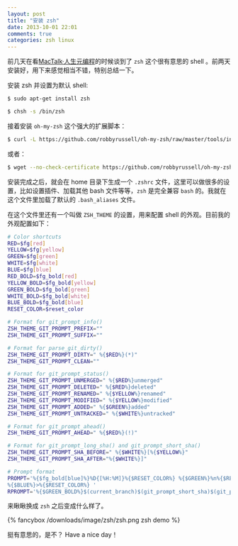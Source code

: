 ```yaml
---
layout: post
title: "安装 zsh"
date: 2013-10-01 22:01
comments: true
categories: zsh linux
---
```

前几天在看[MacTalk·人生元编程](http://read.douban.com/ebook/1531222/)的时候谈到了 `zsh` 这个很有意思的 shell 。前两天安装好，用下来感觉相当不错，特别总结一下。

安装 zsh 并设置为默认 shell:

``` bash
$ sudo apt-get install zsh

$ chsh -s /bin/zsh
```

接着安装 `oh-my-zsh` 这个强大的扩展脚本：

``` bash
$ curl -L https://github.com/robbyrussell/oh-my-zsh/raw/master/tools/install.sh | sh
```

或者：

``` bash
$ wget --no-check-certificate https://github.com/robbyrussell/oh-my-zsh/raw/master/tools/install.sh -O - | sh
```

<!-- more -->

安装完成之后，就会在 home 目录下生成一个 `.zshrc` 文件，这里可以做很多的设置，比如设置插件、加载其他 bash 文件等等，`zsh` 是完全兼容 `bash` 的。我就在这个文件里加载了默认的 `.bash_aliases` 文件。

在这个文件里还有一个叫做 `ZSH_THEME` 的设置，用来配置 shell 的外观。目前我的外观配置如下：

``` bash ~/.oh-my-zsh/themes/caiknife.zsh-theme
# Color shortcuts
RED=$fg[red]
YELLOW=$fg[yellow]
GREEN=$fg[green]
WHITE=$fg[white]
BLUE=$fg[blue]
RED_BOLD=$fg_bold[red]
YELLOW_BOLD=$fg_bold[yellow]
GREEN_BOLD=$fg_bold[green]
WHITE_BOLD=$fg_bold[white]
BLUE_BOLD=$fg_bold[blue]
RESET_COLOR=$reset_color

# Format for git_prompt_info()
ZSH_THEME_GIT_PROMPT_PREFIX=""
ZSH_THEME_GIT_PROMPT_SUFFIX=""

# Format for parse_git_dirty()
ZSH_THEME_GIT_PROMPT_DIRTY=" %{$RED%}(*)"
ZSH_THEME_GIT_PROMPT_CLEAN=""

# Format for git_prompt_status()
ZSH_THEME_GIT_PROMPT_UNMERGED=" %{$RED%}unmerged"
ZSH_THEME_GIT_PROMPT_DELETED=" %{$RED%}deleted"
ZSH_THEME_GIT_PROMPT_RENAMED=" %{$YELLOW%}renamed"
ZSH_THEME_GIT_PROMPT_MODIFIED=" %{$YELLOW%}modified"
ZSH_THEME_GIT_PROMPT_ADDED=" %{$GREEN%}added"
ZSH_THEME_GIT_PROMPT_UNTRACKED=" %{$WHITE%}untracked"

# Format for git_prompt_ahead()
ZSH_THEME_GIT_PROMPT_AHEAD=" %{$RED%}(!)"

# Format for git_prompt_long_sha() and git_prompt_short_sha()
ZSH_THEME_GIT_PROMPT_SHA_BEFORE=" %{$WHITE%}[%{$YELLOW%}"
ZSH_THEME_GIT_PROMPT_SHA_AFTER="%{$WHITE%}]"

# Prompt format
PROMPT='%{$fg_bold[blue]%}%D{[%H:%M]}%{$RESET_COLOR%} %{$GREEN%}%n%{$RESET_COLOR%}@%{$RED_BOLD%}%m%{$RESET_COLOR%}:%{$YELLOW%}%~%u$(parse_git_dirty)$(git_prompt_ahead)%{$RESET_COLOR%}
%{$BLUE%}>%{$RESET_COLOR%} '
RPROMPT='%{$GREEN_BOLD%}$(current_branch)$(git_prompt_short_sha)$(git_prompt_status)%{$RESET_COLOR%}'
```

来瞅瞅换成 `zsh` 之后变成什么样了。

{% fancybox /downloads/image/zsh/zsh.png zsh demo %}

挺有意思的，是不？ Have a nice day！



